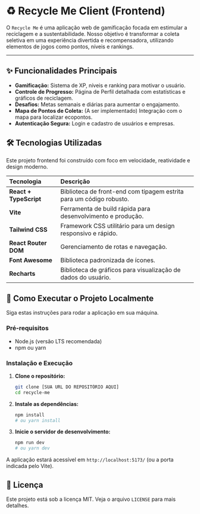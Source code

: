 # ♻️ Recycle Me Client (Frontend)

O `Recycle Me` é uma aplicação web de gamificação focada em estimular a reciclagem e a sustentabilidade. Nosso objetivo é transformar a coleta seletiva em uma experiência divertida e recompensadora, utilizando elementos de jogos como pontos, níveis e rankings.

---

## ✨ Funcionalidades Principais

* **Gamificação:** Sistema de XP, níveis e ranking para motivar o usuário.
* **Controle de Progresso:** Página de Perfil detalhada com estatísticas e gráficos de reciclagem.
* **Desafios:** Metas semanais e diárias para aumentar o engajamento.
* **Mapa de Pontos de Coleta:** (A ser implementado) Integração com o mapa para localizar ecopontos.
* **Autenticação Segura:** Login e cadastro de usuários e empresas.

## 🛠️ Tecnologias Utilizadas

Este projeto frontend foi construído com foco em velocidade, reatividade e design moderno.

| Tecnologia | Descrição |
| :--- | :--- |
| **React + TypeScript** | Biblioteca de front-end com tipagem estrita para um código robusto. |
| **Vite** | Ferramenta de build rápida para desenvolvimento e produção. |
| **Tailwind CSS** | Framework CSS utilitário para um design responsivo e rápido. |
| **React Router DOM** | Gerenciamento de rotas e navegação. |
| **Font Awesome** | Biblioteca padronizada de ícones. |
| **Recharts** | Biblioteca de gráficos para visualização de dados do usuário. |

## 🚀 Como Executar o Projeto Localmente

Siga estas instruções para rodar a aplicação em sua máquina.

### Pré-requisitos

* Node.js (versão LTS recomendada)
* npm ou yarn

### Instalação e Execução

1.  **Clone o repositório:**
    ```bash
    git clone [SUA URL DO REPOSITÓRIO AQUI]
    cd recycle-me
    ```

2.  **Instale as dependências:**
    ```bash
    npm install
    # ou yarn install
    ```

3.  **Inicie o servidor de desenvolvimento:**
    ```bash
    npm run dev
    # ou yarn dev
    ```

A aplicação estará acessível em `http://localhost:5173/` (ou a porta indicada pelo Vite).

## 📄 Licença

Este projeto está sob a licença MIT. Veja o arquivo `LICENSE` para mais detalhes.
